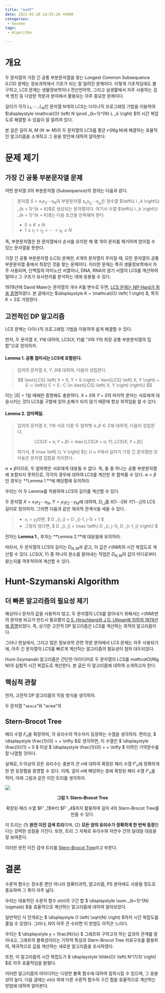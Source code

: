 ```yaml
---
title: "asdf"
date: 2022-03-20 14:55:28 +0900
categories:
 - Secmem
tags:
 - Algorithm

---
```



# 개요

두 문자열의 가장 긴 공통 부분문자열을 찾는 Longest Common Subsequence (LCS) 문제는 정보과학에서 기초가 되는 잘 알려진 문제이다. 이렇게 기초적임에도 불구하고, LCS 문제는 생물정보학이나 전산언어학, 그리고 실생활에서 자주 사용하는 검색 엔진 등 다양한 학문과 분야에서 활용되는 아주 중요한 문제이다.

길이가 각각 $L_1, \cdots, L_N$인 문자열 $N$개의 LCS는 다이나믹 프로그래밍 기법을 이용하여 $\displaystyle \mathcal{O} \left( N \prod _{k=1}^{N} L _k \right) $의 시간 복잡도로 해결할 수 있음이 잘 알려져 있다.

본 글은 길이 $N$, $M$ $(N \gg M)$의 두 문자열의 LCS를 평균 $\displaystyle \mathcal{O} \left( N \lg N \right)$에 해결하는 효율적인 알고리즘을 소개하고 그 응용 방안에 대하여 알아본다.



# 문제 제기

## 가장 긴 공통 부분문자열 문제

어떤 문자열 $S$의 부분문자열 (Subsequence)의 정의는 다음과 같다.

> 문자열 $S = s _1 s _2 \cdots s _N$의 부분문자열 $s _{i _1} s _{i _2} \cdots s _{i _K}$은 정수열 $\left\\{ i _k \right\\} _{k = 1}^{k = K}$로 생성되는 문자열이다. 여기서 수열 $\left\\{ i _k \right\\} _{k = 1}^{k = K}$는 다음 조건을 만족해야 한다.
>
> * $0 \le K \le N$
> * $\displaystyle 1 \le i _1 < i _2 < \cdots < i _K \le N$

즉, 부분문자열은 원 문자열에서 순서를 유지한 채 몇 개의 문자를 제거하여 얻어질 수 있는 문자열을 뜻한다.



가장 긴 공통 부분문자열 (LCS) 문제란, $K$개의 문자열이 주어질 때, 모든 문자열의 공통 부분문자열 중에서 최장인 것을 찾는 문제이다. 이러한 문제는 특히 생물정보학에서 자주 사용되며, 단백질의 아미노산 서열이나, DNA, RNA의 염기 서열의 LCS를 계산하여 얼마나 그 구조가 유사한지를 분석하는 데에 응용될 수 있다.

1978년에 David Maier는 문자열의 개수 $K$를 변수로 두면, [LCS 문제는 NP-Hard가 됨을 증명](https://dl.acm.org/doi/10.1145/322063.322075)하였다. 본 글에서는 $\displaystyle K = \mathcal{O} \left( 1 \right) $, 특히 $K = 2$로 가정한다.



## 고전적인 DP 알고리즘

LCS 문제는 다이나믹 프로그래밍 기법을 이용하여 쉽게 해결할 수 있다.



먼저, 두 문자열 $X$, $Y$에 대하여, $\text{LCS} (X, Y)$를 "$X$와 $Y$의 최장 공통 부분문자열의 집합"으로 정의하자.

#### Lemma 1. 공통 접미사는 LCS에 포함된다.

> 임의의 문자열 $X$, $Y$, $S$에 대하여, 다음이 성립한다.
>
> $$ \text{LCS} \left( X + S, Y + S \right) = \text{LCS} \left( X, Y \right) + S := \left\\{ C + S : C \in \text{LCS} \left( X, Y \right) \right\\} $$

이는 $|S| = 1$일 때에만 증명해도 충분하다. $X + S$와 $Y + S$의 마지막 문자는 서로에게 대응시키는 것이 LCS를 구함에 있어 손해가 되지 않기 때문에 항상 최적임을 알 수 있다.

#### Lemma 2. 양자택일.

> 임의의 문자열 $X$, $Y$와 서로 다른 두 알파벳 $\alpha, \beta \in \Sigma$에 대하여, 다음이 성립한다.
>
> $$ \text{LCS} \left( X + \alpha, Y + \beta \right) = \max \left[ \text{LCS} \left( X + \alpha, Y \right), \text{LCS} \left( X, Y + \beta \right) \right] $$
>
> 여기서, $ \max \left[ U, V \right] $는 $U \cup V$에서 길이가 가장 긴 문자열만 모아놓은 문자열 집합을 의미한다.

$\alpha \ne \beta$이므로, 두 알파벳은 서로에게 대응될 수 없다. 즉, 둘 중 하나는 공통 부분문자열에 포함되지 못하므로, 각각의 경우에 대하여 LCS를 계산한 후 합쳐줄 수 있다. $\alpha = \beta$인 경우는 **Lemma 1.**에 해당함에 유의하라.



우리는 이 두 Lemma를 적용하여 LCS의 길이를 계산할 수 있다.

두 문자열 $X = x _1 x _2 \cdots x _N$, $Y = y _1 y _2 \cdots y _M$에 대하여, $D _{i, j}$를 $X[1 \cdots i]$와 $Y[1 \cdots j]$의 LCS 길이로 정의하자. 그러면 다음과 같은 재귀적 관계식을 세울 수 있다.

> * $x _i = y _j$라면, $ D _{i, j} = D _{i-1, j-1} + 1 $
> * 그렇지 않다면, $ D _{i, j} = \max \left\\{ D _{i, j-1}, D _{i-1, j} \right\\} $

전자는 **Lemma 1.**, 후자는 **Lemma 2.**에 대응됨에 유의하라.

따라서, 두 문자열의 LCS의 길이는 $D _{N, M}$과 같고, 이 값은 $\displaystyle \mathcal{O} \left( NM \right)$의 시간 복잡도로 계산할 수 있다. $\text{LCS}(X, Y)$ 중 하나의 원소를 알아내는 작업은 $D _{N, M}$의 값이 어디로부터 왔는지를 역추적하여 계산할 수 있다.



# Hunt-Szymanski Algorithm

## 더 빠른 알고리즘의 필요성 제기

해싱이나 문자의 값을 사용하지 않고, 두 문자열의 LCS를 알아내기 위해서는 $\mathcal{O} \left( NM \right)$번의 문자쌍 비교가 반드시 필요함이 [D S. Hirschberg와 J D. Ullman에 의하여 1974년에 증명](https://www.ics.uci.edu/~dan/pubs/p1-ullman.pdf)되었다. 즉, 상기한 고전적 DP 알고리즘은 LCS를 계산하는 최적의 알고리즘이다.

그러나 현실에서, 그리고 많은 정보과학 관련 학문 분야에서 LCS 문제는 자주 사용되기에, 아주 긴 문자열의 LCS를 빠르게 계산하는 알고리즘의 필요성이 점차 대두되었다.

Hunt-Szymanski 알고리즘은 간단한 아이디어로 두 문자열의 LCS를 $mathcal{O} \left( N \lg N \right)$의 실험적 시간 복잡도로 계산한다. 본 글은 이 알고리즘에 대하여 소개하고자 한다.



## 핵심적 관찰

먼저, 고전적 DP 알고리즘의 작동 방식을 생각하자.

두 문자열 "`aeaca`"와 "acea"의 







## Stern-Brocot Tree

페리 수열 $F_n$을 확장하여, 각 유리수의 역수까지 등장하는 수열을 생각하자. 편의상, $ \displaystyle \frac{1}{0} = + \infty $로 생각하면, 이 수열은 $ \displaystyle \frac{0}{1} = 0 $ 이상 $ \displaystyle \frac{1}{0} = + \infty $ 이하인 기약분수를 잘 나열할 것이다.

실제로, $0$ 이상의 모든 유리수는 충분히 큰 $n$에 대하여 확장된 페리 수열 $F' _n$에 정확하게 한 번 등장함을 증명할 수 있다. 이제, 깊이 $n$에 해당하는 층에 확장된 페리 수열 $F' _n$을 적어, 아래 그림과 같은 이진 트리를 생각하자.

![](https://youngyojun.github.io/assets/images/posts/2022-02-18-sigma-sum-stern-brocot/SternBrocotTree.png)

<p style="text-align: center;"><b>그림 1: Stern–Brocot Tree</b></p>

<p style="text-align: center;">확장된 페리 수열 $F' _1$부터 $F' _4$까지 활용하여 깊이 4의 Stern-Brocot Tree를 만들 수 있다.</p>



이 트리는 (1) **완전 이진 검색 트리**이며, (2) **모든 양의 유리수가 정확하게 한 번씩 등장**한다는 강력한 성질을 가진다. 또한, 트리 그 자체로 유리수와 자연수 간의 일대일 대응을 잘 보여준다.

이러한 완전 이진 검색 트리를 [Stern-Brocot Tree](https://en.wikipedia.org/wiki/Stern%E2%80%93Brocot_tree)라고 부른다.





# 결론

수론적 함수는 정수론 뿐만 아니라 컴퓨터과학, 알고리즘, PS 분야에도 사용될 정도로 중요하며 그 폭이 아주 넓다.

우리는 대표적인 수론적 함수 $\sigma (n)$의 구간 합 $ \displaystyle \sum _{k=1}^{N} \sigma(k) $을 효율적으로 계산하는 알고리즘에 대하여 알아보았다.

일반적인 식 전개로는 $ \displaystyle O \left( \sqrt{N} \right) $까지 시간 복잡도를 줄일 수 있었다. 그러나, $N$이 아주 큰 수라면 이 방법도 아직은 느리다.

우리는 $ \displaystyle y = \frac{N}{x} $ 그래프와 구하고자 하는 값과의 관계를 알아내고, 그래프의 볼록성이라는 기하적 특성과 Stern-Brocot Tree 자료구조를 활용하여, 재귀적으로 값을 계산하는 새로운 알고리즘을 조사하였다.

또한, 이 알고리즘의 시간 복잡도가 $ \displaystyle \tilde{O} \left( N^{1/3} \right) $로 아주 효율적임을 밝혔다.

이러한 알고리즘의 아이디어는 다양한 볼록 함수에 대하여 접목시킬 수 있으며, 그 응용성이 높다. 다음 글에는 $\sigma (n)$ 외에 다른 수론적 함수의 구간 합을 효율적으로 계산하는 방법에 대하여 알아본다.
